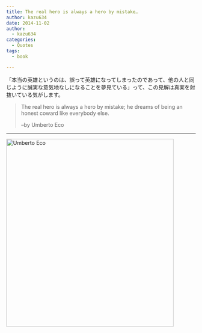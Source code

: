 ```yaml
---
title: The real hero is always a hero by mistake…
author: kazu634
date: 2014-11-02
author:
  - kazu634
categories:
  - Quotes
tags:
  - book

---
```

「本当の英雄というのは、誤って英雄になってしまったのであって、他の人と同じように誠実な意気地なしになることを夢見ている」って、この見解は真実を射抜いている気がします。

> The real hero is always a hero by mistake; he dreams of being an honest coward like everybody else.
> 
> &#8211;by Umberto Eco

* * *

<a href="https://www.flickr.com/photos/giveawayboy/3381749342" onclick="__gaTracker('send', 'event', 'outbound-article', 'https://www.flickr.com/photos/giveawayboy/3381749342', '');" title="Umberto Eco by Bill Rogers, on Flickr"><img class="aligncenter" src="https://farm4.staticflickr.com/3577/3381749342_4eff244243.jpg" alt="Umberto Eco" width="445" height="500" /></a>
